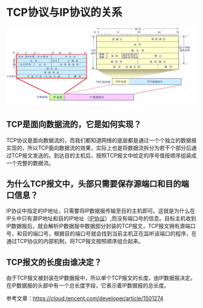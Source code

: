 # TCP协议与IP协议的关系

![](../images/60.jpg)

## TCP是面向数据流的，它是如何实现？

TCP协议是面向数据流的，而我们都知道网络的底层都是通过一个个独立的数据报实现的，所以TCP面向数据流的效果，实际上也是将数据流拆分为若干个部分后通过TCP报文发送的。到达目的主机后，按照TCP报文中给定的序号值按顺序组装成一个完整的数据流。

## 为什么TCP报文中，头部只需要保存源端口和目的端口信息？

IP协议中指定的IP地址，只需要将IP数据报传输至目的主机即可。这就是为什么在IP头中只有源IP地址和目的IP地址（[IP协议](./_19IP协议.md)）,而没有端口号的信息。目标主机收到IP数据报后，就会解析IP数据报中数据部分封装的TCP报文，TCP报文拥有源端口号，和目的端口号，根据目的端口号就会找到当前主机正在监听该端口的程序，在通过TCP协议的内部机制，将TCP报文按照顺序组合起来。

## TCP报文的长度由谁决定？

由于TCP报文被封装在IP数据报中，所以单个TCP报文的长度，由IP数据报决定。在IP数据报的头部中有一个总长度字段，它表示着IP数据报的总长度。

参考文章：<https://cloud.tencent.com/developer/article/1501274>


